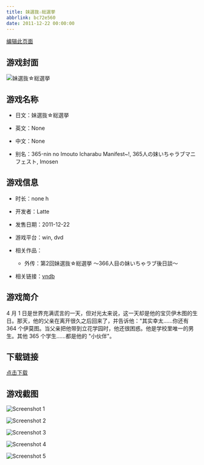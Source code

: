 ```yaml
---
title: 妹選抜☆総選挙
abbrlink: bc72e560
date: 2011-12-22 00:00:00
---
```

[编辑此页面](https://github.com/ACG-3/ADV3-source/blob/main/source/_posts/games/%E5%A6%B9%E9%81%B8%E6%8A%9C%E2%98%86%E7%B7%8F%E9%81%B8%E6%8C%99.md)

## 游戏封面

![妹選抜☆総選挙](https://pan.timero.xyz/d/onedrive/img_lib_001/%E5%A6%B9%E9%81%B8%E6%8A%9C%E2%98%86%E7%B7%8F%E9%81%B8%E6%8C%99_cover.avif)


## 游戏名称

- 日文：妹選抜☆総選挙
- 英文：None
- 中文：None

- 别名：365-nin no Imouto Icharabu Manifest~!, 365人の妹いちゃラブマニフェスト, Imosen


## 游戏信息

- 时长：none h
- 开发者：Latte
- 发售日期：2011-12-22
- 游戏平台：win, dvd
- 相关作品：
   - 外传：第2回妹選抜☆総選挙 ～366人目の妹いちゃラブ後日談～

- 相关链接：[vndb](https://vndb.org/v8037)


## 游戏简介

4 月 1 日是世界充满谎言的一天，但对光太来说，这一天却是他的宝贝伊木图的生日。那天，他的父亲在离开很久之后回来了，并告诉他："其实幸太......你还有 364 个伊莫图。当父亲把他带到立花学园时，他还很困惑。他是学校里唯一的男生。其他 365 个学生......都是他的 "小伙伴"。




## 下载链接

[点击下载](https://pan.timero.xyz/onedrive/adv_lib_001/%E5%A6%B9%E9%81%B8%E6%8A%9C%E2%98%86%E7%B7%8F%E9%81%B8%E6%8C%99)


## 游戏截图


![Screenshot 1](https://pan.timero.xyz/d/onedrive/img_lib_001/%E5%A6%B9%E9%81%B8%E6%8A%9C%E2%98%86%E7%B7%8F%E9%81%B8%E6%8C%99_Screenshot_1.avif)

![Screenshot 2](https://pan.timero.xyz/d/onedrive/img_lib_001/%E5%A6%B9%E9%81%B8%E6%8A%9C%E2%98%86%E7%B7%8F%E9%81%B8%E6%8C%99_Screenshot_2.avif)

![Screenshot 3](https://pan.timero.xyz/d/onedrive/img_lib_001/%E5%A6%B9%E9%81%B8%E6%8A%9C%E2%98%86%E7%B7%8F%E9%81%B8%E6%8C%99_Screenshot_3.avif)

![Screenshot 4](https://pan.timero.xyz/d/onedrive/img_lib_001/%E5%A6%B9%E9%81%B8%E6%8A%9C%E2%98%86%E7%B7%8F%E9%81%B8%E6%8C%99_Screenshot_4.avif)

![Screenshot 5](https://pan.timero.xyz/d/onedrive/img_lib_001/%E5%A6%B9%E9%81%B8%E6%8A%9C%E2%98%86%E7%B7%8F%E9%81%B8%E6%8C%99_Screenshot_5.avif)

